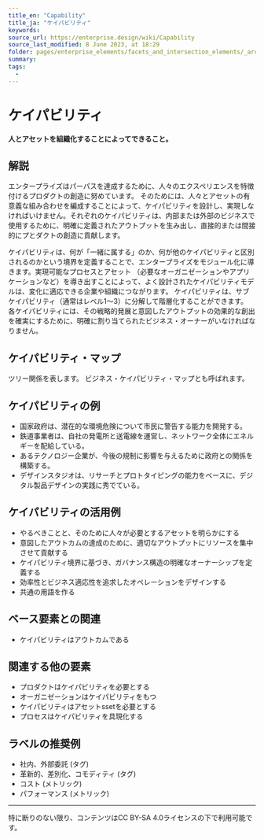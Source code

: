 ```yaml
---
title_en: "Capability"
title_ja: "ケイパビリティ"
keywords: 
source_url: https://enterprise.design/wiki/Capability
source_last_modified: 8 June 2023, at 18:29
folder: pages/enterprise_elements/facets_and_intersection_elements/_architecture
summary:
tags: 
  - 
---
```

# ケイパビリティ
**人とアセットを組織化することによってできること。**

## 解説
エンタープライズはパーパスを達成するために、人々のエクスペリエンスを特徴付けるプロダクトの創造に努めています。 そのためには、人々とアセットの有意義な組み合わせを編成することによって、ケイパビリティを設計し、実現しなければいけません。それぞれのケイパビリティは、内部または外部のビジネスで使用するために、明確に定義されたアウトプットを生み出し、直接的または間接的にプとダクトの創造に貢献します。

ケイパビリティは、何が「一緒に属する」のか、何が他のケイパビリティと区別されるのかという境界を定義することで、エンタープライズをモジュール化に導きます。実現可能なプロセスとアセット （必要なオーガニゼーションやアプリケーションなど）を導き出すことによって、よく設計されたケイパビリティモデルは、変化に適応できる企業や組織につながります。 ケイパビリティは、サブケイパビリティ（通常はレベル1～3）に分解して階層化することができます。 各ケイパビリティには、その戦略的発展と意図したアウトプットの効果的な創出を確実にするために、明確に割り当てられたビジネス・オーナーがいなければなりません。

## ケイパビリティ・マップ

ツリー関係を表します。 ビジネス・ケイパビリティ・マップとも呼ばれます。

## ケイパビリティの例
- 国家政府は、潜在的な環境危険について市民に警告する能力を開発する。
- 鉄道事業者は、自社の発電所と送電線を運営し、ネットワーク全体にエネルギーを配給している。
- あるテクノロジー企業が、今後の規制に影響を与えるために政府との関係を構築する。
- デザインスタジオは、リサーチとプロトタイピングの能力をベースに、デジタル製品デザインの実践に秀でている。

## ケイパビリティの活用例
- やるべきことと、そのために人々が必要とするアセットを明らかにする
- 意図したアウトカムの達成のために、適切なアウトプットにリソースを集中させて貢献する
- ケイパビリティ境界に基づき、ガバナンス構造の明確なオーナーシップを定義する
- 効率性とビジネス適応性を追求したオペレーションをデザインする
- 共通の用語を作る

## ベース要素との関連
- ケイパビリティはアウトカムである

## 関連する他の要素
- プロダクトはケイパビリティを必要とする
- オーガニゼーションはケイパビリティをもつ
- ケイパビリティはアセットssetを必要とする
- プロセスはケイパビリティを具現化する

## ラベルの推奨例
- 社内、外部委託 (タグ)
- 革新的、差別化、コモディティ (タグ)
- コスト (メトリック)
- パフォーマンス (メトリック)

---
特に断りのない限り、コンテンツはCC BY-SA 4.0ライセンスの下で利用可能です。
